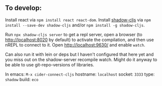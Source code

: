 ## To develop:

Install react via `npm install react react-dom`.
Install [shadow-cljs](https://github.com/thheller/shadow-cljs) via `npm install --save-dev shadow-cljs` and/or `npm install -g shadow-cljs`.

Run `npx shadow-cljs server` to get a repl server, open a browser (to [http://localhost:8020](http://localhost:8020) by default) to activate the compilation, and then use nREPL to connect to it. Open [http://localhost:9630/](http://localhost:9630/) and enable `watch`.

Can also run it with lein or deps but I haven't configured that here yet and you miss out on the shadow-server recompile watch. Might do it anyway to be able to use git-repo-versions of libraries.

In emacs: `M-x cider-connect-cljs`
hostname: `localhost`
socket: `3333`
type: `shadow`
build: `eco`
